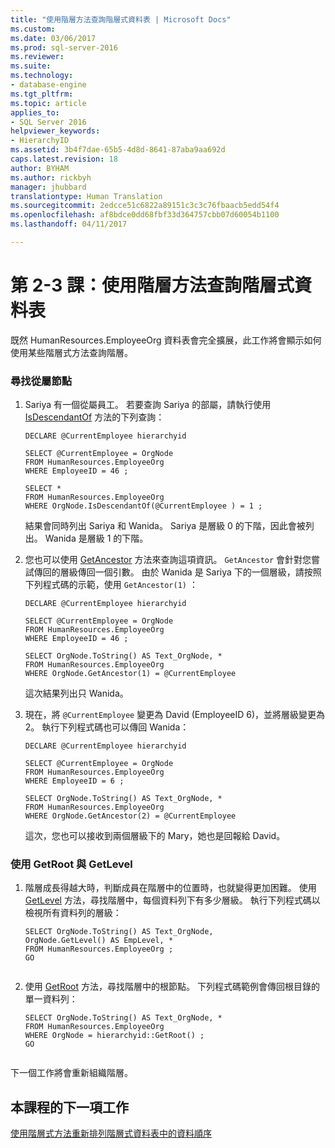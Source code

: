 ```yaml
---
title: "使用階層方法查詢階層式資料表 | Microsoft Docs"
ms.custom: 
ms.date: 03/06/2017
ms.prod: sql-server-2016
ms.reviewer: 
ms.suite: 
ms.technology:
- database-engine
ms.tgt_pltfrm: 
ms.topic: article
applies_to:
- SQL Server 2016
helpviewer_keywords:
- HierarchyID
ms.assetid: 3b4f7dae-65b5-4d8d-8641-87aba9aa692d
caps.latest.revision: 18
author: BYHAM
ms.author: rickbyh
manager: jhubbard
translationtype: Human Translation
ms.sourcegitcommit: 2edcce51c6822a89151c3c3c76fbaacb5edd54f4
ms.openlocfilehash: af8bdce0dd68fbf33d364757cbb07d60054b1100
ms.lasthandoff: 04/11/2017

---
```

# <a name="lesson-2-3---querying-a-hierarchical-table-using-hierarchy-methods"></a>第 2-3 課：使用階層方法查詢階層式資料表
既然 HumanResources.EmployeeOrg 資料表會完全擴展，此工作將會顯示如何使用某些階層式方法查詢階層。  
  
### <a name="to-find-subordinate-nodes"></a>尋找從屬節點  
  
1.  Sariya 有一個從屬員工。 若要查詢 Sariya 的部屬，請執行使用 [IsDescendantOf](../../t-sql/data-types/isdescendantof-database-engine.md) 方法的下列查詢：  
  
    ```  
    DECLARE @CurrentEmployee hierarchyid  
  
    SELECT @CurrentEmployee = OrgNode  
    FROM HumanResources.EmployeeOrg  
    WHERE EmployeeID = 46 ;  
  
    SELECT *  
    FROM HumanResources.EmployeeOrg  
    WHERE OrgNode.IsDescendantOf(@CurrentEmployee ) = 1 ;  
    ```  
  
    結果會同時列出 Sariya 和 Wanida。 Sariya 是層級 0 的下階，因此會被列出。 Wanida 是層級 1 的下階。  
  
2.  您也可以使用 [GetAncestor](../../t-sql/data-types/getancestor-database-engine.md) 方法來查詢這項資訊。 `GetAncestor` 會針對您嘗試傳回的層級傳回一個引數。 由於 Wanida 是 Sariya 下的一個層級，請按照下列程式碼的示範，使用 `GetAncestor(1)` ：  
  
    ```  
    DECLARE @CurrentEmployee hierarchyid  
  
    SELECT @CurrentEmployee = OrgNode  
    FROM HumanResources.EmployeeOrg  
    WHERE EmployeeID = 46 ;  
  
    SELECT OrgNode.ToString() AS Text_OrgNode, *  
    FROM HumanResources.EmployeeOrg  
    WHERE OrgNode.GetAncestor(1) = @CurrentEmployee  
    ```  
  
    這次結果列出只 Wanida。  
  
3.  現在，將 `@CurrentEmployee` 變更為 David (EmployeeID 6)，並將層級變更為 2。 執行下列程式碼也可以傳回 Wanida：  
  
    ```  
    DECLARE @CurrentEmployee hierarchyid  
  
    SELECT @CurrentEmployee = OrgNode  
    FROM HumanResources.EmployeeOrg  
    WHERE EmployeeID = 6 ;  
  
    SELECT OrgNode.ToString() AS Text_OrgNode, *  
    FROM HumanResources.EmployeeOrg  
    WHERE OrgNode.GetAncestor(2) = @CurrentEmployee  
    ```  
  
    這次，您也可以接收到兩個層級下的 Mary，她也是回報給 David。  
  
### <a name="to-use-getroot-and-getlevel"></a>使用 GetRoot 與 GetLevel  
  
1.  階層成長得越大時，判斷成員在階層中的位置時，也就變得更加困難。 使用 [GetLevel](../../t-sql/data-types/getlevel-database-engine.md) 方法，尋找階層中，每個資料列下有多少層級。 執行下列程式碼以檢視所有資料列的層級：  
  
    ```  
    SELECT OrgNode.ToString() AS Text_OrgNode,   
    OrgNode.GetLevel() AS EmpLevel, *  
    FROM HumanResources.EmployeeOrg ;  
    GO  
  
    ```  
  
2.  使用 [GetRoot](../../t-sql/data-types/getroot-database-engine.md) 方法，尋找階層中的根節點。 下列程式碼範例會傳回根目錄的單一資料列：  
  
    ```  
    SELECT OrgNode.ToString() AS Text_OrgNode, *  
    FROM HumanResources.EmployeeOrg  
    WHERE OrgNode = hierarchyid::GetRoot() ;  
    GO  
  
    ```  
  
下一個工作將會重新組織階層。  
  
## <a name="next-task-in-lesson"></a>本課程的下一項工作  
[使用階層式方法重新排列階層式資料表中的資料順序](../../relational-databases/tables/lesson-2-4-reordering-data-in-a-hierarchical-table-using-hierarchical-methods.md)  
  
  
  

